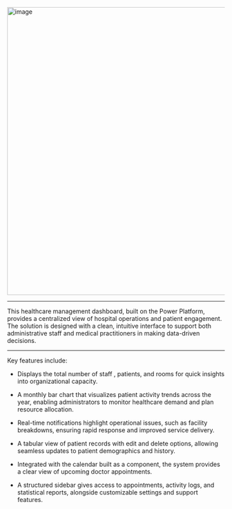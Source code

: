 <img width="1181" height="666" alt="image" src="https://github.com/user-attachments/assets/5f871f38-96f0-41af-9da2-58ba14ba54a1" />


***

This healthcare management dashboard, built on the Power Platform, provides a centralized view of hospital operations and patient engagement. The solution is designed with a clean, intuitive interface to support both administrative staff and medical practitioners in making data-driven decisions.

***
Key features include:

* Displays the total number of staff , patients, and rooms for quick insights into organizational capacity.

* A monthly bar chart that visualizes patient activity trends across the year, enabling administrators to monitor healthcare demand and plan resource allocation.

* Real-time notifications highlight operational issues, such as facility breakdowns, ensuring rapid response and improved service delivery.

* A tabular view of patient records with edit and delete options, allowing seamless updates to patient demographics and history.

* Integrated with the calendar built as a component, the system provides a clear view of upcoming doctor appointments.

* A structured sidebar gives access to appointments, activity logs, and statistical reports, alongside customizable settings and support features.

